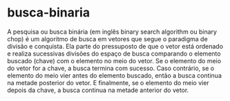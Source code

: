# busca-binaria

A pesquisa ou busca binária (em inglês binary search algorithm ou binary chop) é um algoritmo 
de busca em vetores que segue o paradigma de divisão e conquista. Ela parte do pressuposto de 
que o vetor está ordenado e realiza sucessivas divisões do espaço de busca comparando o elemento 
buscado (chave) com o elemento no meio do vetor. Se o elemento do meio do vetor for a chave, a 
busca termina com sucesso. Caso contrário, se o elemento do meio vier antes do elemento buscado, 
então a busca continua na metade posterior do vetor. E finalmente, se o elemento do meio vier 
depois da chave, a busca continua na metade anterior do vetor.
